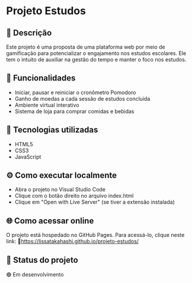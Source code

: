 # Projeto Estudos

## 📘 Descrição
Este projeto é uma proposta de uma plataforma web por meio de gamificação para potencializar o engajamento nos estudos escolares. Ele tem o intuito de auxiliar na gestão do tempo e manter o foco nos estudos.

## 🧠 Funcionalidades
- Iniciar, pausar e reiniciar o cronômetro Pomodoro
- Ganho de moedas a cada sessão de estudos concluída
- Ambiente virtual interativo
- Sistema de loja para comprar comidas e bebidas

## 🧩 Tecnologias utilizadas
- HTML5
- CSS3
- JavaScript

## ⚙️ Como executar localmente
- Abra o projeto no Visual Studio Code
- Clique com o botão direito no arquivo index.html
- Clique em "Open with Live Server" (se tiver a extensão instalada)

## 🌐 Como acessar online
O projeto está hospedado no GitHub Pages. Para acessá-lo, clique neste link: 🔗https://lissatakahashi.github.io/projeto-estudos/

## 📅 Status do projeto
🟢 Em desenvolvimento
